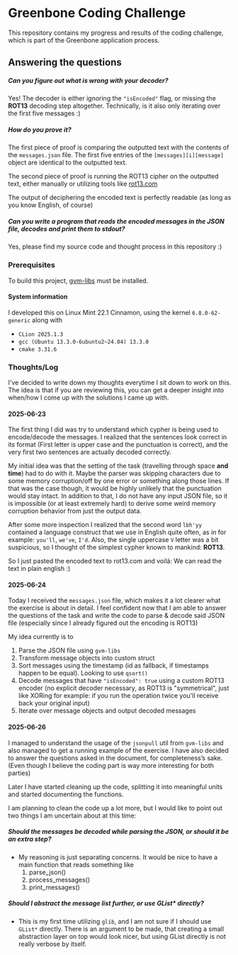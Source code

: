 # Greenbone Coding Challenge

This repository contains my progress and results of the
coding challenge, which is part of the Greenbone application process.

## Answering the questions

##### Can you figure out what is wrong with your decoder?

Yes! The decoder is either ignoring the `"isEncoded"` flag, or missing the **ROT13**
decoding step altogether. Technically, is it also only iterating over the first
five messages :)


##### How do you prove it?

The first piece of proof is comparing the outputted text with the contents of the
`messages.json` file. The first five entries of the `[messages][i][message]` object
are identical to the outputted text.

The second piece of proof is running the ROT13 cipher on the outputted text, either
manually or utilizing tools like [rot13.com](https://rot13.com/)

The output of deciphering the encoded text is perfectly readable
(as long as you know English, of course)


##### Can you write a program that reads the encoded messages in the JSON file, decodes and print them to stdout?

Yes, please find my source code and thought process in this repository :)


### Prerequisites

To build this project, [gvm-libs](https://github.com/greenbone/gvm-libs) must be installed.

#### System information

I developed this on Linux Mint 22.1 Cinnamon, using the kernel `6.8.0-62-generic`
along with
- `CLion 2025.1.3`
- `gcc (Ubuntu 13.3.0-6ubuntu2~24.04) 13.3.0`
- `cmake 3.31.6`


### Thoughts/Log

I've decided to write down my thoughts everytime I sit down to work on this.
The idea is that if you are reviewing this, you can get a deeper insight into when/how I come
up with the solutions I came up with.

#### 2025-06-23
The first thing I did was try to understand which cypher is being used
to encode/decode the messages.
I realized that the sentences look correct in its format (First letter is upper case and the punctuation is correct),
and the very first two sentences are actually decoded correctly.

My initial idea was that the setting of the task (travelling through space **and time**) had to do with it.
Maybe the parser was skipping characters due to some memory corruption/off by one error or something along those lines.
If that was the case though, it would be highly unlikely that the punctuation would stay intact.
In addition to that, I do not have any input JSON file, so it is impossible (or at least extremely hard) to derive some weird memory corruption
behavior from just the output data.

After some more inspection I realized that the second word `lbh'yy` contained a language construct
that we use in English quite often, as in for example: `you'll`, `we've`, `I'd`.
Also, the single uppercase `V` letter was a bit suspicious, so I thought of the simplest cypher known to mankind: **ROT13**.

So I just pasted the encoded text to rot13.com and voilá: We can read the text in plain english :)

#### 2025-06-24
Today I received the `messages.json` file, which makes it a lot clearer what
the exercise is about in detail. I feel confident now that I am able
to answer the questions of the task and write the code to parse & decode said JSON file
(especially since I already figured out the encoding is ROT13)

My idea currently is to
1. Parse the JSON file using `gvm-libs`
2. Transform message objects into custom struct
3. Sort messages using the timestamp (id as fallback, if timestamps happen to be equal). Looking to use `qsort()`
4. Decode messages that have `"isEncoded": true` using a custom ROT13 encoder
(no explicit decoder necessary, as ROT13 is "symmetrical", just like XORing for example: if you run the operation twice you'll receive back your original input)
5. Iterate over message objects and output decoded messages

#### 2025-06-26
I managed to understand the usage of the `jsonpull` util from `gvm-libs` and also managed to
get a running example of the exercise.
I have also decided to answer the questions asked in the document, for completeness’s sake. (Even though I believe the
coding part is way more interesting for both parties)

Later I have started cleaning up the code, splitting it into meaningful units and started documenting the functions.

I am planning to clean the code up a lot more, but I would like to point out two things I am uncertain about at this
time:

##### Should the messages be decoded while parsing the JSON, or should it be an extra step?

- My reasoning is just separating concerns. It would be nice to have a main function that
reads something like
  1. parse_json()
  2. process_messages()
  3. print_messages()

##### Should I abstract the message list further, or use GList* directly?

- This is my first time utilizing `glib`, and I am not sure if I should use `GList*` directly.
There is an argument to be made, that creating a small abstraction layer on top would look nicer,
but using GList directly is not really verbose by itself.
